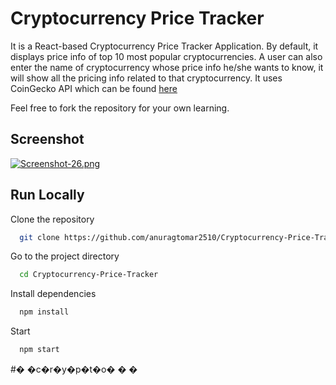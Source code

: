 
# Cryptocurrency Price Tracker


It is a React-based Cryptocurrency Price Tracker Application. By default, it displays price info of top 10 most popular cryptocurrencies. A user can also enter the name of cryptocurrency whose price info he/she wants to know, it will show all the pricing info related to that cryptocurrency. It uses CoinGecko API which can be found [here](https://www.coingecko.com/en/api)

Feel free to fork the repository for your own learning.


## Screenshot

[![Screenshot-26.png](https://i.postimg.cc/HnXz4mH6/Screenshot-26.png)](https://postimg.cc/T52nfZKb)

 
 
 
 

## Run Locally


Clone the repository

```bash
  git clone https://github.com/anuragtomar2510/Cryptocurrency-Price-Tracker.git
```

Go to the project directory

```bash
  cd Cryptocurrency-Price-Tracker
```


Install dependencies

```bash
  npm install
```

Start

```bash
  npm start
```
#� �c�r�y�p�t�o�
�
�
